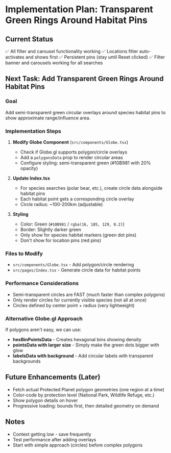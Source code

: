# Implementation Plan: Transparent Green Rings Around Habitat Pins

## Current Status
✅ All filter and carousel functionality working
✅ Locations filter auto-activates and shows first
✅ Persistent pins (stay until Reset clicked)
✅ Filter banner and carousels working for all searches

## Next Task: Add Transparent Green Rings Around Habitat Pins

### Goal
Add semi-transparent green circular overlays around species habitat pins to show approximate range/influence area.

### Implementation Steps

1. **Modify Globe Component** (`src/components/Globe.tsx`)
   - Check if Globe.gl supports polygon/circle overlays
   - Add a `polygonsData` prop to render circular areas
   - Configure styling: semi-transparent green (#10B981 with 20% opacity)

2. **Update Index.tsx**
   - For species searches (polar bear, etc.), create circle data alongside habitat pins
   - Each habitat point gets a corresponding circle overlay
   - Circle radius: ~100-200km (adjustable)

3. **Styling**
   - Color: Green (`#10B981` / `rgba(16, 185, 129, 0.2)`)
   - Border: Slightly darker green
   - Only show for species habitat markers (green dot pins)
   - Don't show for location pins (red pins)

### Files to Modify
- `src/components/Globe.tsx` - Add polygon/circle rendering
- `src/pages/Index.tsx` - Generate circle data for habitat points

### Performance Considerations
- Semi-transparent circles are FAST (much faster than complex polygons)
- Only render circles for currently visible species (not all at once)
- Circles defined by center point + radius (very lightweight)

### Alternative Globe.gl Approach
If polygons aren't easy, we can use:
- **hexBinPointsData** - Creates hexagonal bins showing density
- **pointsData with larger size** - Simply make the green dots bigger with glow
- **labelsData with background** - Add circular labels with transparent backgrounds

## Future Enhancements (Later)
- Fetch actual Protected Planet polygon geometries (one region at a time)
- Color-code by protection level (National Park, Wildlife Refuge, etc.)
- Show polygon details on hover
- Progressive loading: bounds first, then detailed geometry on demand

## Notes
- Context getting low - save frequently
- Test performance after adding overlays
- Start with simple approach (circles) before complex polygons

